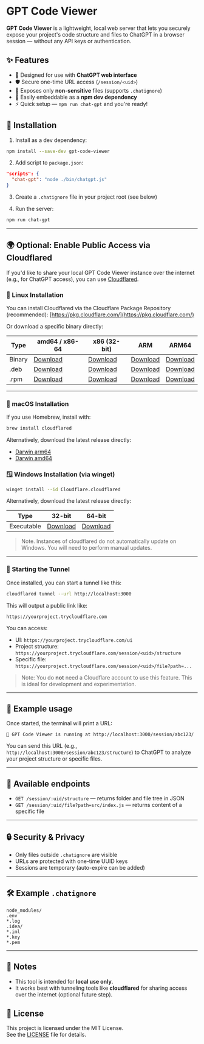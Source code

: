 # GPT Code Viewer

**GPT Code Viewer** is a lightweight, local web server that lets you securely expose your project's code structure and files to ChatGPT in a browser session — without any API keys or authentication.

## ✨ Features

- 🧠 Designed for use with **ChatGPT web interface**  
- 🛡️ Secure one-time URL access (`/session/<uid>`)
- 📁 Exposes only **non-sensitive** files (supports `.chatignore`)
- 🧩 Easily embeddable as a **npm dev dependency**
- ⚡ Quick setup — `npm run chat-gpt` and you're ready!

## 🚀 Installation

1. Install as a dev dependency:

```bash
npm install --save-dev gpt-code-viewer
```

2. Add script to `package.json`:

```json
"scripts": {
  "chat-gpt": "node ./bin/chatgpt.js"
}
```

3. Create a `.chatignore` file in your project root (see below)

4. Run the server:

```bash
npm run chat-gpt
```

---

## 🌍 Optional: Enable Public Access via Cloudflared

If you'd like to share your local GPT Code Viewer instance over the internet (e.g., for ChatGPT access), you can use [Cloudflared](https://developers.cloudflare.com/cloudflare-one/connections/connect-networks/downloads/).

### 🐧 Linux Installation

You can install Cloudflared via the Cloudflare Package Repository (recommended):
[https://pkg.cloudflare.com/](https://pkg.cloudflare.com/)

Or download a specific binary directly:

| Type  | amd64 / x86-64 | x86 (32-bit) | ARM | ARM64 |
|-------|----------------|--------------|-----|--------|
| Binary | [Download](https://github.com/cloudflare/cloudflared/releases/latest/download/cloudflared-linux-amd64) | [Download](https://github.com/cloudflare/cloudflared/releases/latest/download/cloudflared-linux-386) | [Download](https://github.com/cloudflare/cloudflared/releases/latest/download/cloudflared-linux-arm) | [Download](https://github.com/cloudflare/cloudflared/releases/latest/download/cloudflared-linux-arm64) |
| .deb   | [Download](https://github.com/cloudflare/cloudflared/releases/latest/download/cloudflared-linux-amd64.deb) | [Download](https://github.com/cloudflare/cloudflared/releases/latest/download/cloudflared-linux-386.deb) | [Download](https://github.com/cloudflare/cloudflared/releases/latest/download/cloudflared-linux-arm.deb) | [Download](https://github.com/cloudflare/cloudflared/releases/latest/download/cloudflared-linux-arm64.deb) |
| .rpm   | [Download](https://github.com/cloudflare/cloudflared/releases/latest/download/cloudflared-linux-x86_64.rpm) | [Download](https://github.com/cloudflare/cloudflared/releases/latest/download/cloudflared-linux-386.rpm) | [Download](https://github.com/cloudflare/cloudflared/releases/latest/download/cloudflared-linux-arm.rpm) | [Download](https://github.com/cloudflare/cloudflared/releases/latest/download/cloudflared-linux-aarch64.rpm) |

---

### 🍏 macOS Installation

If you use Homebrew, install with:

```bash
brew install cloudflared
```

Alternatively, download the latest release directly:

- [Darwin arm64](https://github.com/cloudflare/cloudflared/releases/latest/download/cloudflared-darwin-arm64)
- [Darwin amd64](https://github.com/cloudflare/cloudflared/releases/latest/download/cloudflared-darwin-amd64)

### 🪟 Windows Installation (via winget)
```bash
winget install --id Cloudflare.cloudflared
```
Alternatively, download the latest release directly:

| Type  | 32-bit | 64-bit |
|-------|--------------|----------------|
| Executable | [Download](https://github.com/cloudflare/cloudflared/releases/latest/download/cloudflared-windows-386.exe) | [Download](https://github.com/cloudflare/cloudflared/releases/latest/download/cloudflared-windows-amd64.exe) |


> Note. Instances of cloudflared do not automatically update on Windows. You will need to perform manual updates.

---
### 🚀 Starting the Tunnel
Once installed, you can start a tunnel like this:

```bash
cloudflared tunnel --url http://localhost:3000
```

This will output a public link like:

```
https://yourproject.trycloudflare.com
```

You can access:

- UI: `https://yourproject.trycloudflare.com/ui`
- Project structure: `https://yourproject.trycloudflare.com/session/<uid>/structure`
- Specific file: `https://yourproject.trycloudflare.com/session/<uid>/file?path=...`

> Note: You do **not** need a Cloudflare account to use this feature. This is ideal for development and experimentation.

---

## 🔗 Example usage

Once started, the terminal will print a URL:

```
🚀 GPT Code Viewer is running at http://localhost:3000/session/abc123/
```

You can send this URL (e.g., `http://localhost:3000/session/abc123/structure`) to ChatGPT to analyze your project structure or specific files.

---

## 📂 Available endpoints

- `GET /session/:uid/structure` — returns folder and file tree in JSON
- `GET /session/:uid/file?path=src/index.js` — returns content of a specific file

---

## 🔒 Security & Privacy

- Only files outside `.chatignore` are visible
- URLs are protected with one-time UUID keys
- Sessions are temporary (auto-expire can be added)

---

## 🛠 Example `.chatignore`

```
node_modules/
.env
*.log
.idea/
*.iml
*.key
*.pem
```

---

## 📌 Notes

- This tool is intended for **local use only**.
- It works best with tunneling tools like **cloudflared** for sharing access over the internet (optional future step).

## 📄 License

This project is licensed under the MIT License.  
See the [LICENSE](./LICENSE) file for details.
